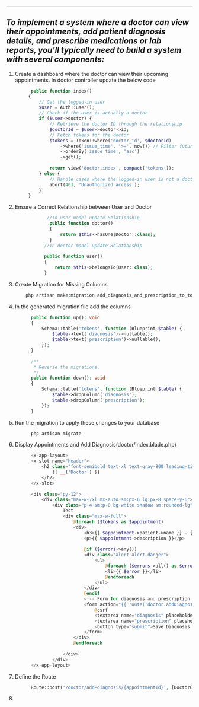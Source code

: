------------------------------------------------------------------------------------------------------------------------------------------------------------
***To implement a system where a doctor can view their appointments, add patient diagnosis details, and prescribe medications or lab reports, you'll typically need to build a system with several components:***
------------------------------------------------------------------------------------------------------------------------------------------------------------

1. Create a dashboard where the doctor can view their upcoming appointments.
   In doctor controller update the below code
   ```php
         public function index()
        {
            // Get the logged-in user
            $user = Auth::user();
            // Check if the user is actually a doctor
            if ($user->doctor) {
                // Retrieve the doctor ID through the relationship
                $doctorId = $user->doctor->id;
                // Fetch tokens for the doctor
                $tokens = Token::where('doctor_id', $doctorId)
                    ->where('issue_time', '>=', now()) // Filter future tokens
                    ->orderBy('issue_time', 'asc')
                    ->get();
    
                return view('doctor.index', compact('tokens'));
            } else {
                // Handle cases where the logged-in user is not a doctor
                abort(403, 'Unauthorized access');
            }
        }
3. Ensure a Correct Relationship between User and Doctor
   ```php
               //In user model update Relationship
                public function doctor()
                {
                    return $this->hasOne(Doctor::class);
                }
              //In doctor model update Relationship
           
              public function user()
              {
                  return $this->belongsTo(User::class);
              }
5. Create Migration for Missing Columns
    ```php
        php artisan make:migration add_diagnosis_and_prescription_to_tokens_table --table=tokens

6. In the generated migration file add the columns
    ```php
          public function up(): void
          {
              Schema::table('tokens', function (Blueprint $table) {
                  $table->text('diagnosis')->nullable();
                  $table->text('prescription')->nullable();
              });
          }
      
          /**
           * Reverse the migrations.
           */
          public function down(): void
          {
              Schema::table('tokens', function (Blueprint $table) {
                  $table->dropColumn('diagnosis');
                  $table->dropColumn('prescription');
              });
          }
7. Run the migration to apply these changes to your database
    ```php
          php artisan migrate
8. Display Appointments and Add Diagnosis(doctor/index.blade.php)
    ```php
          <x-app-layout>
          <x-slot name="header">
              <h2 class="font-semibold text-xl text-gray-800 leading-tight">
                  {{ __('Doctor') }}
              </h2>
          </x-slot>
      
          <div class="py-12">
              <div class="max-w-7xl mx-auto sm:px-6 lg:px-8 space-y-6">
                  <div class="p-4 sm:p-8 bg-white shadow sm:rounded-lg">
                      Test
                      <div class="max-w-full">
                          @foreach ($tokens as $appointment)
                          <div>
                              <h3>{{ $appointment->patient->name }} - {{ $appointment->appointment_date }}</h3>
                              <p>{{ $appointment->description }}</p>
      
                              @if ($errors->any())
                              <div class="alert alert-danger">
                                  <ul>
                                      @foreach ($errors->all() as $error)
                                      <li>{{ $error }}</li>
                                      @endforeach
                                  </ul>
                              </div>
                              @endif
                              <!-- Form for diagnosis and prescription -->
                              <form action="{{ route('doctor.addDiagnosis', ['appointmentId' => $appointment->id]) }}" method="POST">
                                  @csrf
                                  <textarea name="diagnosis" placeholder="Enter diagnosis"></textarea><br>
                                  <textarea name="prescription" placeholder="Enter prescription (medications, lab tests, etc.)"></textarea><br>
                                  <button type="submit">Save Diagnosis & Prescription</button>
                              </form>
                          </div>
                          @endforeach
      
                      </div>
                  </div>
          </x-app-layout>
9. Define the Route
    ```php
          Route::post('/doctor/add-diagnosis/{appointmentId}', [DoctorController::class, 'addDiagnosis'])->name('doctor.addDiagnosis');
10. 
